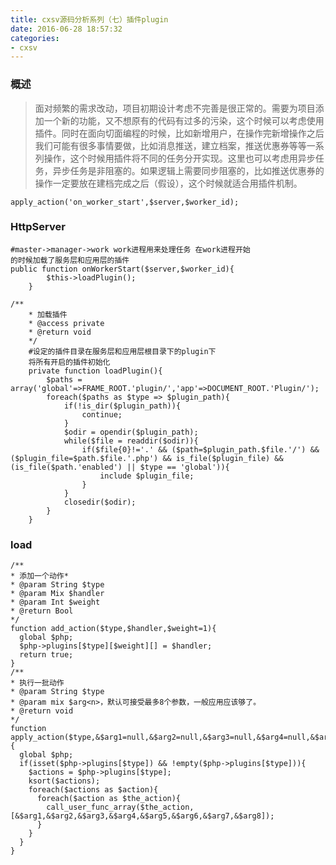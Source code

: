 ```yaml
---
title: cxsv源码分析系列（七）插件plugin
date: 2016-06-28 18:57:32
categories: 
- cxsv
---
```


### 概述
>面对频繁的需求改动，项目初期设计考虑不完善是很正常的。需要为项目添加一个新的功能，又不想原有的代码有过多的污染，这个时候可以考虑使用插件。同时在面向切面编程的时候，比如新增用户，在操作完新增操作之后我们可能有很多事情要做，比如消息推送，建立档案，推送优惠券等等一系列操作，这个时候用插件将不同的任务分开实现。这里也可以考虑用异步任务，异步任务是非阻塞的。如果逻辑上需要同步阻塞的，比如推送优惠券的操作一定要放在建档完成之后（假设），这个时候就适合用插件机制。
>    
```
apply_action('on_worker_start',$server,$worker_id);
```
<!--more-->

### HttpServer
>  
```
#master->manager->work work进程用来处理任务 在work进程开始
的时候加载了服务层和应用层的插件
public function onWorkerStart($server,$worker_id){
        $this->loadPlugin();
    }
```
>  
```
/**
    * 加载插件
    * @access private
    * @return void
    */
    #设定的插件目录在服务层和应用层根目录下的plugin下
    将所有开启的插件初始化
    private function loadPlugin(){
        $paths = array('global'=>FRAME_ROOT.'plugin/','app'=>DOCUMENT_ROOT.'Plugin/');
        foreach($paths as $type => $plugin_path){
            if(!is_dir($plugin_path)){
                continue;
            }
            $odir = opendir($plugin_path);
            while($file = readdir($odir)){
                if($file{0}!='.' && ($path=$plugin_path.$file.'/') && ($plugin_file=$path.$file.'.php') && is_file($plugin_file) && (is_file($path.'enabled') || $type == 'global')){
                    include $plugin_file;
                }
            }
            closedir($odir);
        }
    }
```

### load
>  
```
/**
* 添加一个动作*
* @param String $type
* @param Mix $handler
* @param Int $weight
* @return Bool
*/
function add_action($type,$handler,$weight=1){
  global $php;
  $php->plugins[$type][$weight][] = $handler;
  return true;
}
/**
* 执行一批动作
* @param String $type
* @param mix $arg<n>，默认可接受最多8个参数，一般应用应该够了。
* @return void
*/
function apply_action($type,&$arg1=null,&$arg2=null,&$arg3=null,&$arg4=null,&$arg5=null,&$arg6=null,&$arg7=null,&$arg8=null){
  global $php;
  if(isset($php->plugins[$type]) && !empty($php->plugins[$type])){
    $actions = $php->plugins[$type];
    ksort($actions);
    foreach($actions as $action){
      foreach($action as $the_action){
        call_user_func_array($the_action, [&$arg1,&$arg2,&$arg3,&$arg4,&$arg5,&$arg6,&$arg7,&$arg8]);
      }
    }
  }
}
```



 